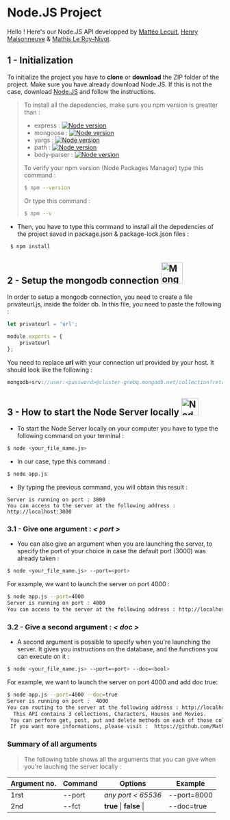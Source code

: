 # Node.JS Project

Hello ! Here's our Node.JS API developped by [Mattéo Lecuit](https://github.com/MatteoLecuit), [Henry Maisonneuve](https://github.com/Kwoak) & [Mathis Le Roy-Nivot](https://github.com/MathisLeRoyNivot).

## 1 - Initialization

To initialize the project you have to **clone** or **download** the ZIP folder of the project. Make sure you have already download Node.JS. If this is not the case, download [Node.JS](https://nodejs.org/en/) and follow the instructions.

> To install all the depedencies, make sure you npm version is greatter than :
> - express :  [![Node version](https://img.shields.io/node/v/express.svg?style=flat)](http://nodejs.org/download/)
> - mongoose : [![Node version](https://img.shields.io/node/v/mongoose.svg?style=flat)](http://nodejs.org/download/)
> - yargs : [![Node version](https://img.shields.io/node/v/yargs.svg?style=flat)](http://nodejs.org/download/)
> - path : [![Node version](https://img.shields.io/node/v/path.svg?style=flat)](http://nodejs.org/download/)
> - body-parser : [![Node version](https://img.shields.io/node/v/body-parser.svg?style=flat)](http://nodejs.org/download/)
>
> To verify your npm version (Node Packages Manager) type this command :
> ```bash
> $ npm --version
> ````
> Or type this command : 
> ```bash
> $ npm --v
> ````


 - Then, you have to type this command to install all the depedencies of the project saved in package.json & package-lock.json files : 
```bash
 $ npm install
 ```

## 2 - Setup the mongodb connection <img src="http://35.157.45.127/wp-content/uploads/2018/03/mongo-db-design.png" height="50" vertical-align="middle" title="Mongo Logo">
In order to setup a mongodb connection, you need to create a file privateurl.js, inside the folder db.
In this file, you need to paste the following :
```Javascript
let privateurl = 'url';

module.exports = {
    privateurl
};
```
You need to replace **url** with your connection url provided by your host. It should look like the following :

```Javascript
mongodb+srv://user:<password>@cluster-gnebq.mongodb.net/collection?retryWrites=true
```

## 3 - How to start the Node Server locally <img src="https://cdn.pixabay.com/photo/2015/04/23/17/41/node-js-736399_960_720.png" height="40" title="Node Server Logo">

- To start the Node Server locally on your computer you have to type the following command on your terminal :
```bash
$ node <your_file_name.js>
```
- In our case, type this command :
```bash
$ node app.js
```
- By typing the previous command, you will obtain this result :
```
Server is running on port : 3000
You can access to the server at the following address : http://localhost:3000
```

### 3.1 -  Give one argument : *< port >*
- You can also give an argument when you are launching the server, to specify the port of your choice in case the default port (3000) was already taken :
```bash
$ node <your_file_name.js> --port=<port>
```
For example, we want to launch the server on port 4000 :
```bash
$ node app.js --port=4000
Server is running on port : 4000
You can access to the server at the following address : http://localhost:4000
```
### 3.2 - Give a second argument : *< doc >*
-  A second argument is possible to specify when you're launching the server. It gives you instructions on the database, and the functions you can execute on it :
```bash
$ node <your_file_name.js> --port=<port> --doc=<bool>
```
For example, we want to launch the server on port 4000 and add doc true:
```bash
$ node app.js --port=4000 --doc=true
Server is running on port :  4000  
You can routing to the server at the following address : http://localhost:3000/
  This API contains 3 collections, Characters, Houses and Movies. 
 You can perform get, post, put and delete methods on each of those collections. 
 If you want more informations, please visit :  https://github.com/MathisLeRoyNivot/NodeJS_Project


```

### Summary of all arguments
> The following table shows all the arguments that you can give when you're lauching the server locally :
> 
| Argument no.| Command|Options|Example|
| ------ | ------ |------ |------ |
| 1rst| --port |*any port < 65536*| --port=8000 |
| 2nd| --fct | **true** \| **false** \|| --doc=true|
